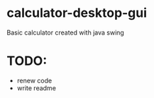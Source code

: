 # calculator-desktop-gui

Basic calculator created with java swing

# TODO:
- renew code
- write readme
